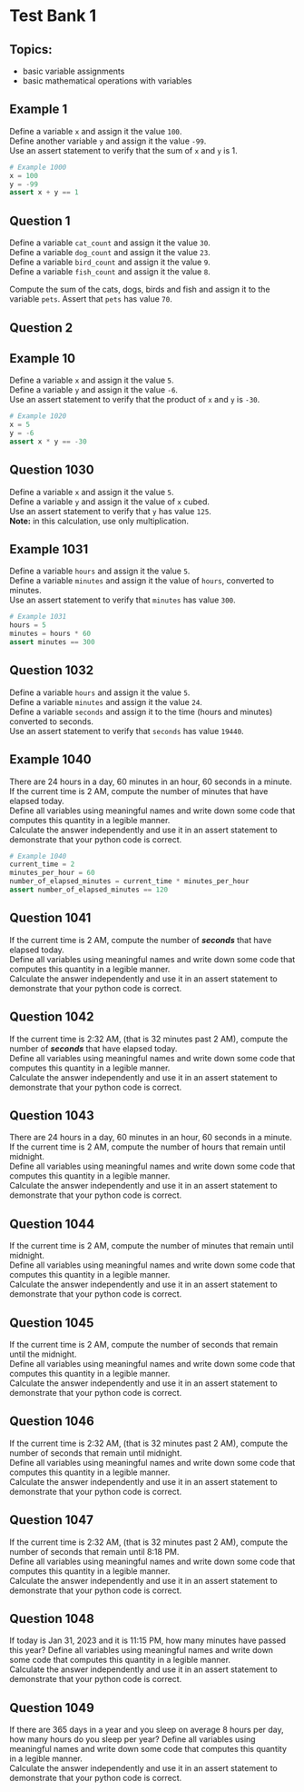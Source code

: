 # Test Bank 1

## Topics:
- basic variable assignments
- basic mathematical operations with variables

## Example 1
Define a variable `x` and assign it the value `100`. <br>
Define another variable `y` and assign it the value `-99`. <br>
Use an assert statement to verify that the sum of `x` and `y` is 1. <br>

```python
# Example 1000
x = 100
y = -99
assert x + y == 1
```

## Question 1
Define a variable `cat_count` and assign it the value `30`. <br>
Define a variable `dog_count` and assign it the value `23`. <br>
Define a variable `bird_count` and assign it the value `9`. <br>
Define a variable `fish_count` and assign it the value `8`. <br>

Compute the sum of the cats, dogs, birds and fish and assign it to the variable `pets`.
Assert that `pets` has value `70`.

## Question 2


## Example 10
Define a variable `x` and assign it the value `5`. <br>
Define a variable `y` and assign it the value `-6`. <br>
Use an assert statement to verify that the product of `x` and `y` is `-30`. <br>

```python
# Example 1020
x = 5
y = -6
assert x * y == -30
```

## Question 1030
Define a variable `x` and assign it the value `5`. <br>
Define a variable `y` and assign it the value of `x` cubed. <br>
Use an assert statement to verify that `y` has value `125`. <br>
**Note:** in this calculation, use only multiplication. <br>

## Example 1031
Define a variable `hours` and assign it the value `5`. <br>
Define a variable `minutes` and assign it the value of `hours`, converted to minutes. <br>
Use an assert statement to verify that `minutes` has value `300`. <br>

```python
# Example 1031
hours = 5
minutes = hours * 60
assert minutes == 300
```

## Question 1032
Define a variable `hours` and assign it the value `5`. <br>
Define a variable `minutes` and assign it the value `24`. <br>
Define a variable `seconds` and assign it to the time (hours and minutes) converted to seconds. <br>
Use an assert statement to verify that `seconds` has value `19440`. <br>

## Example 1040
There are 24 hours in a day, 60 minutes in an hour, 60 seconds in a minute. <br>
If the current time is 2 AM, compute the number of minutes that have elapsed today. <br>
Define all variables using meaningful names and write down some code that computes this quantity in a legible manner. <br>
Calculate the answer independently and use it in an assert statement to demonstrate that your python code is correct. <br>

``` python
# Example 1040
current_time = 2
minutes_per_hour = 60
number_of_elapsed_minutes = current_time * minutes_per_hour
assert number_of_elapsed_minutes == 120
```

## Question 1041
If the current time is 2 AM, compute the number of **_seconds_** that have elapsed today. <br>
Define all variables using meaningful names and write down some code that computes this quantity in a legible manner. <br>
Calculate the answer independently and use it in an assert statement to demonstrate that your python code is correct. <br>

## Question 1042
If the current time is 2:32 AM, (that is 32 minutes past 2 AM), compute the number of **_seconds_** that have elapsed today. <br>
Define all variables using meaningful names and write down some code that computes this quantity in a legible manner. <br>
Calculate the answer independently and use it in an assert statement to demonstrate that your python code is correct. <br>

## Question 1043
There are 24 hours in a day, 60 minutes in an hour, 60 seconds in a minute. <br>
If the current time is 2 AM, compute the number of hours that remain until midnight. <br>
Define all variables using meaningful names and write down some code that computes this quantity in a legible manner. <br>
Calculate the answer independently and use it in an assert statement to demonstrate that your python code is correct. <br>

## Question 1044
If the current time is 2 AM, compute the number of minutes that remain until midnight. <br>
Define all variables using meaningful names and write down some code that computes this quantity in a legible manner. <br>
Calculate the answer independently and use it in an assert statement to demonstrate that your python code is correct. <br>

## Question 1045
If the current time is 2 AM, compute the number of seconds that remain until the midnight. <br>
Define all variables using meaningful names and write down some code that computes this quantity in a legible manner. <br>
Calculate the answer independently and use it in an assert statement to demonstrate that your python code is correct. <br>

## Question 1046
If the current time is 2:32 AM, (that is 32 minutes past 2 AM), compute the number of seconds that remain until midnight. <br>
Define all variables using meaningful names and write down some code that computes this quantity in a legible manner. <br>
Calculate the answer independently and use it in an assert statement to demonstrate that your python code is correct. <br>

## Question 1047
If the current time is 2:32 AM, (that is 32 minutes past 2 AM), compute the number of seconds that remain until 8:18 PM. <br>
Define all variables using meaningful names and write down some code that computes this quantity in a legible manner. <br>
Calculate the answer independently and use it in an assert statement to demonstrate that your python code is correct. <br>

## Question 1048
If today is Jan 31, 2023 and it is 11:15 PM, how many minutes have passed this year?
Define all variables using meaningful names and write down some code that computes this quantity in a legible manner. <br>
Calculate the answer independently and use it in an assert statement to demonstrate that your python code is correct. <br>

## Question 1049
If there are 365 days in a year and you sleep on average 8 hours per day, how many hours do you sleep per year?
Define all variables using meaningful names and write down some code that computes this quantity in a legible manner. <br>
Calculate the answer independently and use it in an assert statement to demonstrate that your python code is correct. <br>

